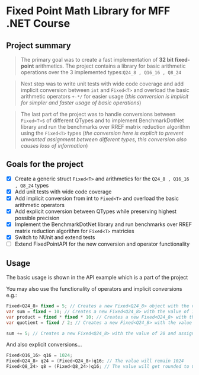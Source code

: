 # Fixed Point Math Library for MFF .NET Course
## Project summary
>The primary goal was to create a fast implementation of **32 bit fixed-point** arithmetics.
>The project contains a library for basic arithmetic operations over the 3 implemented types:```Q24_8 , Q16_16 , Q8_24```

>Next step was to write unit tests with wide code coverage and add implicit conversion between ```int``` and ```Fixed<T>```
and overload the basic arithmetic operators ```+-*/``` for easier usage (_this conversion is implicit for simpler and faster usage of basic operations_)

>The last part of the project was to handle conversions between ```Fixed<T>```s of different QTypes and to implement BenchmarkDotNet 
library and run the benchmarks over RREF matrix reduction algorithm using the ```Fixed<T>``` types (_the conversion here is explicit
to prevent unwanted assignment between different types, this conversion also causes loss of information_)

## Goals for the project
- [x] Create a generic struct ```Fixed<T>``` and arithmetics for the ```Q24_8 , Q16_16 , Q8_24``` types
- [x] Add unit tests with wide code coverage
- [x] Add implicit conversion from int to ```Fixed<T>``` and overload the basic arithmetic operators
- [x] Add explicit conversion between QTypes while preserving highest possible precision
- [x] Implement the BenchmarkDotNet library and run benchmarks over RREF matrix reduction algorithm for ```Fixed<T>``` matricies
- [x] Switch to NUnit and extend tests
- [ ] Extend FixedPointAPI for the new conversion and operator functionality 

## Usage
The basic usage is shown in the API example which is a part of the project

You may also use the functionality of operators and implicit conversions e.g.:

```c#
Fixed<Q24_8> fixed = 5; // Creates a new Fixed<Q24_8> object with the value of 5
var sum = fixed + 10; // Creates a new Fixed<Q24_8> with the value of 15 being a sum of the value of fixed and 10
var product = fixed * fixed * 10; // Creates a new Fixed<Q24_8> with the value of 250
var quotient = fixed / 2; // Creates a new Fixed<Q24_8> with the value of 2.5

sum += 5; // Creates a new Fixed<Q24_8> with the value of 20 and assigns it back to the sum object
```

And also explicit conversions...
```c#
Fixed<Q16_16> q16 = 1024;
Fixed<Q24_8> q24 = (Fixed<Q24_8>)q16; // The value will remain 1024
Fixed<Q8_24> q8 = (Fixed<Q8_24>)q16; // The value will get rounded to 0 because of 8bit int precision of Q8_24
```
